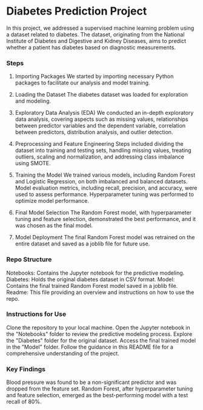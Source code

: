 # Diabetes Prediction Project

In this project, we addressed a supervised machine learning problem using a dataset related to diabetes. The dataset, originating from the National Institute of Diabetes and Digestive and Kidney Diseases, aims to predict whether a patient has diabetes based on diagnostic measurements.

### Steps
1. Importing Packages
We started by importing necessary Python packages to facilitate our analysis and model training.

2. Loading the Dataset
The diabetes dataset was loaded for exploration and modeling.

3. Exploratory Data Analysis (EDA)
We conducted an in-depth exploratory data analysis, covering aspects such as missing values, relationships between predictor variables and the dependent variable, correlation between predictors, distribution analysis, and outlier detection.

4. Preprocessing and Feature Engineering
Steps included dividing the dataset into training and testing sets, handling missing values, treating outliers, scaling and normalization, and addressing class imbalance using SMOTE.

5. Training the Model
We trained various models, including Random Forest and Logistic Regression, on both imbalanced and balanced datasets. Model evaluation metrics, including recall, precision, and accuracy, were used to assess performance. Hyperparameter tuning was performed to optimize model performance.

6. Final Model Selection
The Random Forest model, with hyperparameter tuning and feature selection, demonstrated the best performance, and it was chosen as the final model.

7. Model Deployment
The final Random Forest model was retrained on the entire dataset and saved as a joblib file for future use.

### Repo Structure
Notebooks: Contains the Jupyter notebook for the predictive modeling.
Diabetes: Holds the original diabetes dataset in CSV format.
Model: Contains the final trained Random Forest model saved in a joblib file.
Readme: This file providing an overview and instructions on how to use the repo.

### Instructions for Use
Clone the repository to your local machine.
Open the Jupyter notebook in the "Notebooks" folder to review the predictive modeling process.
Explore the "Diabetes" folder for the original dataset.
Access the final trained model in the "Model" folder.
Follow the guidance in this README file for a comprehensive understanding of the project.

### Key Findings
Blood pressure was found to be a non-significant predictor and was dropped from the feature set.
Random Forest, after hyperparameter tuning and feature selection, emerged as the best-performing model with a test recall of 80%.
